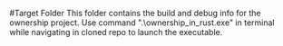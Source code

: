 #Target Folder
This folder contains the build and debug info for the ownership project. Use command ".\ownership_in_rust.exe" in terminal while navigating in cloned repo 
to launch the executable.
